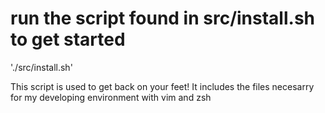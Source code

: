 # run the script found in src/install.sh to get started

'./src/install.sh'

This script is used to get back on your feet!
It includes the files necesarry for my developing environment with vim and zsh
# 
